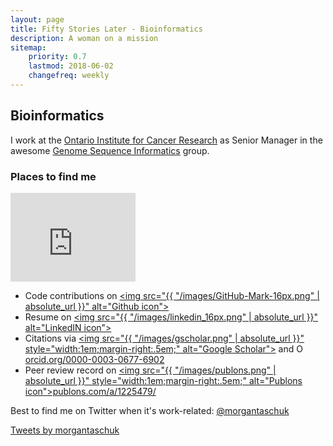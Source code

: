 ```yaml
---
layout: page
title: Fifty Stories Later - Bioinformatics
description: A woman on a mission
sitemap:
    priority: 0.7
    lastmod: 2018-06-02
    changefreq: weekly
---
```

## Bioinformatics

I work at the [Ontario Institute for Cancer Research](https://oicr.on.ca) as Senior Manager in the awesome
<a href="https://github.com/oicr-gsi" alt="OICR Genome Sequence Informatics group on Github">Genome Sequence Informatics</a>
group.

### Places to find me
<script type="text/javascript" src="https://platform.linkedin.com/badges/js/profile.js" async defer></script>
<span class="image left"></span>
<iframe class="image left" src="https://githubbadge.appspot.com/morgantaschuk?s=1" style="border: 0;height: 142px;width: 200px;overflow: hidden;" frameBorder="0"></iframe>

* Code contributions on <a href="https://github.com/morgantaschuk" alt="Github"><img src="{{ "/images/GitHub-Mark-16px.png" | absolute_url }}" alt="Github icon"></a>
* Resume on <a href="https://ca.linkedin.com/in/morgantaschuk"><img src="{{ "/images/linkedin_16px.png" | absolute_url }}" alt="LinkedIN icon"></a>
* Citations via <a href="https://scholar.google.ca/citations?user=8Q7rEwYAAAAJ&hl=en" style="vertical-align:top;"><img src="{{ "/images/gscholar.png" | absolute_url }}" style="width:1em;margin-right:.5em;" alt="Google Scholar"></a> and <a href="https://orcid.org/0000-0003-0677-6902" target="orcid.widget" rel="noopener noreferrer" style="vertical-align:top;"><img src="https://orcid.org/sites/default/files/images/orcid_16x16.png" style="width:1em;margin-right:.5em;" alt="ORCID iD icon">orcid.org/0000-0003-0677-6902</a>
* Peer review record on <a href="https://publons.com/a/1225479/" rel="noopener noreferrer" style="vertical-align:top;"><img src="{{ "/images/publons.png" | absolute_url }}" style="width:1em;margin-right:.5em;" alt="Publons icon">publons.com/a/1225479/</a>

Best to find me on Twitter when it's work-related:
[@morgantaschuk](https://www.twitter.com/morgantaschuk)

<a class="twitter-timeline" data-link-color="#E95F28"
href="https://twitter.com/morgantaschuk?ref_src=twsrc%5Etfw">
Tweets by morgantaschuk</a>
<script async src="https://platform.twitter.com/widgets.js" charset="utf-8"></script>
